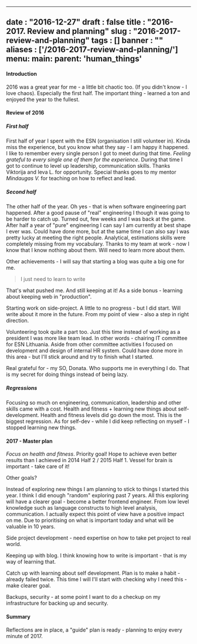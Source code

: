 
---
date : "2016-12-27"
draft : false
title : "2016-2017. Review and planning"
slug : "2016-2017-review-and-planning"
tags : []
banner : ""
aliases : ['/2016-2017-review-and-planning/']
menu:
    main:
        parent: 'human_things'
---

#### Introduction

2016 was a great year for me - a little bit chaotic too. (If you didn't know - I love chaos). Especially the first half. The important thing - learned a ton and enjoyed the year to the fullest.

#### Review of 2016

##### First half

First half of year I spent with the ESN (organisation I still volunteer in). Kinda miss the experience, but you know what they say - I am happy it happened. I like to remember every single person I got to meet during that time. _Feeling grateful to every single one of them for the experience_. During that time I got to continue to level up leadership, communication skills. Thanks Viktorija and Ieva L. for opportunity. Special thanks goes to my mentor _Mindaugas V._ for teaching on how to reflect and lead.

##### Second half
The other half of the year. Oh yes - that is when software engineering part happened. After a good pause of "real" engineering I though it was going to be harder to catch up. Turned out, few weeks and I was back at the game. After half a year of "pure" engineering I can say I am currently at best shape I ever was. Could have done more, but at the same time I can also say I was pretty lucky at meeting the right people. Analytical, estimations skills were completely missing from my vocabulary. Thanks to my team at work - now I know that I know nothing about them. Will need to learn more about them.

Other achievements - I will say that starting a blog was quite a big one for me.
> I just need to learn to write

That's what pushed me. And still keeping at it! As a side bonus - learning about keeping web in "production".

Starting work on side-project. A little to no progress - but I did start. Will write about it more in the future. From my point of view - also a step in right direction.

Volunteering took quite a part too. Just this time instead of working as a president I was more like team lead. In other words - chairing IT committee for ESN Lithuania. Aside from other committee activities I focused on development and design of internal HR system. Could have done more in this area - but I'll stick around and try to finish what I started.

Real grateful for - my SO, Donata. Who supports me in everything I do. That is my secret for doing things instead of being lazy.

##### Regressions

Focusing so much on engineering, communication, leadership and other skills came with a cost. Health and fitness + learning new things about self-development. Health and fitness levels did go down the most. This is the biggest regression. As for self-dev - while I did keep reflecting on myself - I stopped learning new things.

#### 2017 - Master plan

_Focus on health and fitness_. Priority goal! Hope to achieve even better results than I achieved in 2014 Half 2 / 2015 Half 1. Vessel for brain is important - take care of it!

Other goals?

Instead of exploring new things I am planning to stick to things I started this year. I think I did enough "random" exploring past 7 years. All this exploring will have a clearer goal - become a better frontend engineer. From low level knowledge such as language constructs to high level analysis, communication. I actually expect this point of view have a positive impact on me. Due to prioritising on what is important today and what will be valuable in 10 years.

Side project development - need expertise on how to take pet project to real world.

Keeping up with blog. I think knowing how to write is important - that is my way of learning that.

Catch up with learning about self development. Plan is to make a habit - already failed twice. This time I will I'll start with checking why I need this - make clearer goal.

Backups, security - at some point I want to do a checkup on my infrastructure for backing up and security.

#### Summary

Reflections are in place, a "guide" plan is ready - planning to enjoy every minute of 2017.
